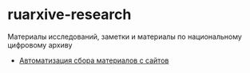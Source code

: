 # ruarxive-research
Материалы исследований, заметки и материалы по национальному цифровому архиву


* [Автоматизация сбора материалов с сайтов](crawlnotes.md)
